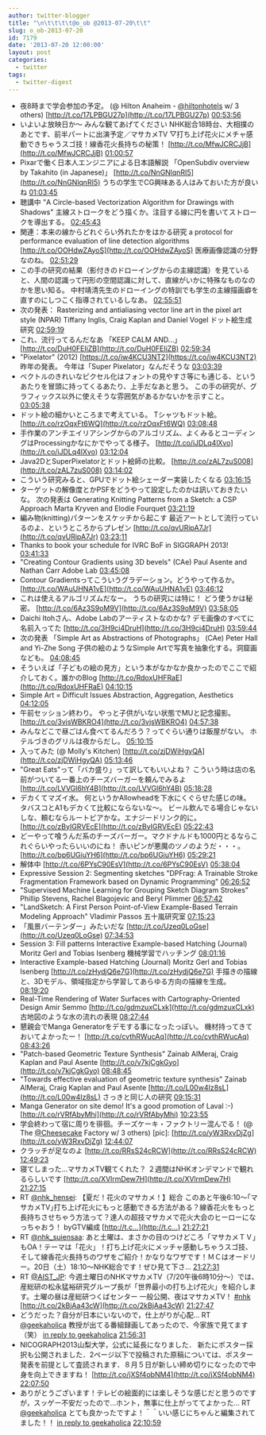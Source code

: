 ```yaml
---
author: twitter-blogger
title: "\n\t\t\t\t@o_ob @2013-07-20\t\t"
slug: o_ob-2013-07-20
id: 7179
date: '2013-07-20 12:00:00'
layout: post
categories:
  - twitter
tags:
  - twitter-digest
---
```


*   夜8時まで学会参加の予定。 (@ Hilton Anaheim - [@hiltonhotels](http://twitter.com/hiltonhotels) w/ 3 others) [http://t.co/17LPBGU27p](http://t.co/17LPBGU27p) [00:53:56](http://twitter.com/o_ob/statuses/358253378519834628)
*   いよいよ放映日か〜 みんな観てあげてください NHK総合18時台、大相撲のあとです、前半パートに出演予定／マサカメTV ▽打ち上げ花火にメチャ感動できちゃうスゴ技！線香花火長持ちの秘策！ [http://t.co/MfwJCRCJjB](http://t.co/MfwJCRCJjB) [01:00:57](http://twitter.com/o_ob/statuses/358255145852735488)
*   Pixarで働く日本人エンジニアによる日本語解説 「OpenSubdiv overview by Takahito (in Japanese)」 [http://t.co/NnGNlqnRI5](http://t.co/NnGNlqnRI5) うちの学生でCG興味ある人はみておいた方が良いね [01:03:45](http://twitter.com/o_ob/statuses/358255849057169412)
*   聴講中 "A Circle-based Vectorization Algorithm for Drawings with Shadows" 主線ストロークをどう描くか。注目する線に円を書いてストロークを導出する。 [02:45:43](http://twitter.com/o_ob/statuses/358281512698904577)
*   関連：本来の線からどれぐらい外れたかをはかる研究 a protocol for performance evaluation of line detection algorithms [http://t.co/OOHdwZAyoS](http://t.co/OOHdwZAyoS) 医療画像認識の分野なのね。 [02:51:29](http://twitter.com/o_ob/statuses/358282961575084032)
*   この手の研究の結果（影付きのドローイングからの主線認識）を見ていると、人間の認識って円形の空間認識に対して、直線がいかに特殊なものなのかを思い知る。 中村靖清先生のドローイングの特訓でも学生の主線描画癖を直すのにしつこく指導されているしなあ。 [02:55:51](http://twitter.com/o_ob/statuses/358284062718304258)
*   次の発表： Rasterizing and antialiasing vector line art in the pixel art style (NPAR) Tiffany Inglis, Craig Kaplan and Daniel Vogel ドット絵生成研究 [02:59:19](http://twitter.com/o_ob/statuses/358284934126903297)
*   これ、流行ってるんだなあ 「KEEP CALM AND...」 [http://t.co/DuH0FEIiZB](http://t.co/DuH0FEIiZB) [02:59:34](http://twitter.com/o_ob/statuses/358284997335056387)
*   "Pixelator" (2012) [https://t.co/iw4KCU3NT2](https://t.co/iw4KCU3NT2) 昨年の発表。 今年は「Super Pixelator」なんだそうな [03:03:39](http://twitter.com/o_ob/statuses/358286022552985601)
*   ベクトルのきれいなピクセル化はフォントの見やすさ等にも通じる、というあたりを冒頭に持ってくるあたり、上手だなあと思う。 この手の研究が、グラフィックス以外に使えそうな雰囲気があるかないかを示すこと。 [03:05:38](http://twitter.com/o_ob/statuses/358286522774077441)
*   ドット絵の細かいところまで考えている。 Tシャツもドット絵。 [http://t.co/rzOqxFt6WQ](http://t.co/rzOqxFt6WQ) [03:08:48](http://twitter.com/o_ob/statuses/358287320086102016)
*   手作業のアンチエイリアシングからのアルゴリズム、よくみるとコーディングはProcessingかなにかでやってる様子。 [http://t.co/iJDLq4lXvo](http://t.co/iJDLq4lXvo) [03:12:04](http://twitter.com/o_ob/statuses/358288136624812033)
*   Java2DとSuperPixelatorとドット絵師の比較。 [http://t.co/zAL7zuS008](http://t.co/zAL7zuS008) [03:14:02](http://twitter.com/o_ob/statuses/358288634874568707)
*   こういう研究みると、GPUでドット絵シェーダー実装したくなる [03:16:15](http://twitter.com/o_ob/statuses/358289193878827010)
*   ターゲットの解像度とかPSFをどうやって設定したのかは訊いておきたいな。 次の発表は Generating Knitting Patterns from a Sketch: a CSP Approach Marta Kryven and Elodie Fourquet [03:21:19](http://twitter.com/o_ob/statuses/358290470549467136)
*   編み物(knitting)パターンをスケッチから起こす 最近アートとして流行っているのよ、というところからプレゼン [http://t.co/qvURipA7Jr](http://t.co/qvURipA7Jr) [03:23:11](http://twitter.com/o_ob/statuses/358290939820773378)
*   Thanks to book your schedule for IVRC BoF in SIGGRAPH 2013! [03:41:33](http://twitter.com/o_ob/statuses/358295560467398656)
*   "Creating Contour Gradients using 3D bevels" (CAe) Paul Asente and Nathan Carr Adobe Lab [03:45:08](http://twitter.com/o_ob/statuses/358296463203246081)
*   Contour Gradientsってこういうグラデーション。どうやって作るか。 [http://t.co/WAuUHNA1vE](http://t.co/WAuUHNA1vE) [03:46:12](http://twitter.com/o_ob/statuses/358296731047297024)
*   これは使えるアルゴリズムだなー。 うちの研究には特に！ どう使うかは秘密。 [http://t.co/6Az3S9oM9V](http://t.co/6Az3S9oM9V) [03:58:05](http://twitter.com/o_ob/statuses/358299720164208640)
*   Daichi Itohさん、Adobe Labのアーティストなのかな? デモ画像のすべてに名前入ってた [http://t.co/3H9ci4DruH](http://t.co/3H9ci4DruH) [03:59:44](http://twitter.com/o_ob/statuses/358300136595673088)
*   次の発表 「Simple Art as Abstractions of Photographs」 (CAe) Peter Hall and Yi-Zhe Song 子供の絵のようなSimple Artで写真を抽象化する。洞窟画なども。 [04:08:45](http://twitter.com/o_ob/statuses/358302408520118274)
*   そういえば「子どもの絵の見方」という本がなかなか良かったのでここで紹介しておく。誰かのBlog [http://t.co/RdoxUHFRaE](http://t.co/RdoxUHFRaE) [04:10:15](http://twitter.com/o_ob/statuses/358302785508356096)
*   Simple Art = Difficult Issues Abstraction, Aggregation, Aesthetics [04:12:05](http://twitter.com/o_ob/statuses/358303246793719809)
*   午前セッション終わり。 やっと子供がいない状態でMUと記念撮影。 [http://t.co/3vjsWBKRO4](http://t.co/3vjsWBKRO4) [04:57:38](http://twitter.com/o_ob/statuses/358314707054112769)
*   みんなどこで昼ごはん食べてるんだろう？ってぐらい通りは飯屋がない。 ホテルづきのグリルは夜からだし。 [05:10:15](http://twitter.com/o_ob/statuses/358317884591718400)
*   入ってみた (@ Molly's Kitchen) [http://t.co/zjDWiHgyQA](http://t.co/zjDWiHgyQA) [05:13:46](http://twitter.com/o_ob/statuses/358318767878590464)
*   "Great Eats"って「バカ盛り」って訳してもいいよね？ こういう時は店の名前がついてる一番上のチーズバーガーを頼んでみるよ [http://t.co/LVVGl6hY4B](http://t.co/LVVGl6hY4B) [05:18:28](http://twitter.com/o_ob/statuses/358319950395482112)
*   デカくてマズイ水。 何というかAllowheadを下水にくぐらせた感じの味。 タバスコとA1もデカくて比較にならないな～。 ビール飲んでる場合じゃないしな、頼むならルートビアかな。エナジードリンク的に。 [http://t.co/zByIGRVEcE](http://t.co/zByIGRVEcE) [05:22:43](http://twitter.com/o_ob/statuses/358321022799343616)
*   どーやって喰うんだ系のチーズバーガー。マクドナルドも1000円とるならこれぐらいやったらいいのにね！ 赤いピンが悪魔のツノのようだ・・・。 [http://t.co/bp6UGiuYH6](http://t.co/bp6UGiuYH6) [05:29:21](http://twitter.com/o_ob/statuses/358322688835612672)
*   解体中 [http://t.co/6PYsC90EsV](http://t.co/6PYsC90EsV) [05:38:04](http://twitter.com/o_ob/statuses/358324882322370561)
*   Expressive Session 2: Segmenting sketches "DPFrag: A Trainable Stroke Fragmentation Framework based on Dynamic Programming" [06:26:52](http://twitter.com/o_ob/statuses/358337167413620736)
*   "Supervised Machine Learning for Grouping Sketch Diagram Strokes" Phillip Stevens, Rachel Blagojevic and Beryl Plimmer [06:57:42](http://twitter.com/o_ob/statuses/358344923176648705)
*   "LandSketch: A First Person Point-of-View Example-Based Terrain Modeling Approach" Vladimir Passos 五十嵐研究室 [07:15:23](http://twitter.com/o_ob/statuses/358349376894152704)
*   「風景バーテンダー」みたいだな [http://t.co/Uzeq0LoGse](http://t.co/Uzeq0LoGse) [07:34:53](http://twitter.com/o_ob/statuses/358354281251885056)
*   Session 3: Fill patterns Interactive Example-based Hatching (Journal) Moritz Gerl and Tobias Isenberg 機械学習でハッチング [08:01:16](http://twitter.com/o_ob/statuses/358360922378608640)
*   Interactive Example-based Hatching (Journal) Moritz Gerl and Tobias Isenberg [http://t.co/zHydjQ6e7G](http://t.co/zHydjQ6e7G) 手描きの描線と、3Dモデル、領域指定から学習してあらゆる方向の描線を生成。 [08:19:20](http://twitter.com/o_ob/statuses/358365470426021889)
*   Real-Time Rendering of Water Surfaces with Cartography-Oriented Design Amir Semmo [http://t.co/gdmzuxCLxk](http://t.co/gdmzuxCLxk) 古地図のような水の流れの表現 [08:27:44](http://twitter.com/o_ob/statuses/358367581075275776)
*   懇親会でManga Generatorをデモする事になったっぽい。 機材持ってきておいてよかったー！ [http://t.co/cvthRWucAq](http://t.co/cvthRWucAq) [08:43:26](http://twitter.com/o_ob/statuses/358371532453588992)
*   "Patch-based Geometric Texture Synthesis" Zainab AlMeraj, Craig Kaplan and Paul Asente [http://t.co/v7kjCgkGyo](http://t.co/v7kjCgkGyo) [08:48:45](http://twitter.com/o_ob/statuses/358372871078285313)
*   "Towards effective evaluation of geometric texture synthesis" Zainab AlMeraj, Craig Kaplan and Paul Asente [http://t.co/L00w4Iz8sL](http://t.co/L00w4Iz8sL) さっきと同じ人の研究 [09:15:31](http://twitter.com/o_ob/statuses/358379609072467969)
*   Manga Generator on site demo! It's a good promotion of Laval :-) [http://t.co/rVRfAbyMhi](http://t.co/rVRfAbyMhi) [10:23:55](http://twitter.com/o_ob/statuses/358396821611106304)
*   学会終わって宿に周りを徘徊。チーズケーキ・ファクトリー混んでる！ (@ The [@Cheesecake](http://twitter.com/Cheesecake) Factory w/ 3 others) [pic]: [http://t.co/yW3RxvDjZg](http://t.co/yW3RxvDjZg) [12:44:07](http://twitter.com/o_ob/statuses/358432104696147968)
*   クラッチが足なのよ [http://t.co/RRsS24cRCW](http://t.co/RRsS24cRCW) [12:49:23](http://twitter.com/o_ob/statuses/358433430490460161)
*   寝てしまった…マサカメTV観てくれた？ ２週間はNHKオンデマンドで観れるらしいです [http://t.co/XVlrmDew7H](http://t.co/XVlrmDew7H) [21:27:15](http://twitter.com/o_ob/statuses/358563755073867776)
*   RT [@nhk_hensei](http://twitter.com/nhk_hensei): 【夏だ！花火のマサカメ！】総合 このあと午後6:10～｢マサカメTV｣打ち上げ花火にもっと感動できる方法がある？線香花火をもっと長持ちさせちゃう方法って？達人の超技マサカメで花火大会のヒーローになっちゃおう！ byGTV編成 [http://t.c…](http://t.c…) [21:27:21](http://twitter.com/o_ob/statuses/358563779358887937)
*   RT [@nhk_suiensaa](http://twitter.com/nhk_suiensaa): あと土曜は、まさかの目のつけどころ「マサカメＴＶ」もOA！テーマは「花火」！打ち上げ花火にメッチャ感動しちゃうスゴ技、そして線香花火長持ちのワザをご紹介！かなりなワザです！ＭＣはオードリー。20日（土）18:10～NHK総合です！ぜひ見て下さ… [21:27:31](http://twitter.com/o_ob/statuses/358563820379193344)
*   RT [@AIST_JP](http://twitter.com/AIST_JP): 今週土曜日のNHKマサカメTV（7/20午後6時10分～）では、産総研の松永猛裕研究グループ長が「世界最小の打ち上げ花火」を紹介します。土曜の昼は産総研つくばセンター 一般公開、夜はマサカメTV！ [#nhk](http://search.twitter.com/search?q=%23nhk) [http://t.co/2kBjAa43cW](http://t.co/2kBjAa43cW) [21:27:47](http://twitter.com/o_ob/statuses/358563890184990721)
*   どうだった？自分が日本にいないので，仕上がりが心配… RT [@geekaholica](http://twitter.com/geekaholica) 教授が出てる番組録画してあったので、今家族で見てます（笑） [in reply to geekaholica](http://twitter.com/geekaholica/statuses/358515626366615552) [21:56:31](http://twitter.com/o_ob/statuses/358571119961313280)
*   NICOGRAPH2013山梨大学，公式に延長になりました． 新たにポスター採択も公開されました．2ページ以下で投稿された原稿については、ポスター発表を前提として査読されます．８月５日が新しい締め切りになったので中身を向上できますね！ [http://t.co/jXSf4obNM4](http://t.co/jXSf4obNM4) [22:07:50](http://twitter.com/o_ob/statuses/358573967952453632)
*   ありがとうございます！テレビの絵面的には楽しそうな感じだと思うのですが，スッゲー不安だったので…ホント，無事に仕上がっててよかった… RT [@geekaholica](http://twitter.com/geekaholica) とても良かったですよ！＾＾いい感じにちゃんと編集されてました！！ [in reply to geekaholica](http://twitter.com/geekaholica/statuses/358572052787118080) [22:10:59](http://twitter.com/o_ob/statuses/358574760487161857)